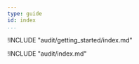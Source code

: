 ```yaml
---
type: guide
id: index
...
```


!INCLUDE "audit/getting_started/index.md"

!INCLUDE "audit/index.md"

